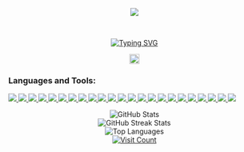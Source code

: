 
<p align="center">
  <img src="https://github.com/user-attachments/assets/02ccd80d-4208-4dc3-a487-edb1ef1e3b10" />
</p>

<br/>
<p align="center">
  <a href="https://git.io/typing-svg"><img src="https://readme-typing-svg.demolab.com?font=Jersey+15&size=33&pause=1000&color=6E6E6E&center=true&width=435&lines=Mohamed+Amine+BAHASSOU;Software+%26+AI+Engineering+student" alt="Typing SVG" /></a>
</p>



<p align="center">
  <a href="https://www.linkedin.com/in/mohamed-amine-bahassou/" target="_blank">
    <img src="https://github.com/user-attachments/assets/abf71f97-1e4e-456b-acfa-cf4ed48f4a80" alt="LinkedIn" width="20"/>
  </a>
</p>
<h3 align="left">Languages and Tools:</h3>
<p align="left">
  
  <a href="https://www.gnu.org/software/bash/" target="_blank" rel="noreferrer">
      <img src="https://skillicons.dev/icons?i=bash" />
  </a>
  <a href="https://www.cprogramming.com/" target="_blank" rel="noreferrer">
      <img src="https://skillicons.dev/icons?i=c" />
  </a>
  <a href="https://www.w3schools.com/cpp/" target="_blank" rel="noreferrer">
      <img src="https://skillicons.dev/icons?i=cpp" />
  </a>
  <a href="https://www.w3schools.com/cs/" target="_blank" rel="noreferrer">
      <img src="https://skillicons.dev/icons?i=cs" />
  </a>
  <a href="https://www.w3schools.com/css/" target="_blank" rel="noreferrer">
      <img src="https://skillicons.dev/icons?i=css" />
  </a>
  <a href="https://www.w3.org/html/" target="_blank" rel="noreferrer">
      <img src="https://skillicons.dev/icons?i=html" />
  </a>
  <a href="https://www.java.com" target="_blank" rel="noreferrer">
      <img src="https://skillicons.dev/icons?i=java" />
  </a>
  <a href="https://developer.mozilla.org/en-US/docs/Web/JavaScript" target="_blank" rel="noreferrer">
      <img src="https://skillicons.dev/icons?i=javascript" />
  </a>
  <a href="https://www.linux.org/" target="_blank" rel="noreferrer">
      <img src="https://skillicons.dev/icons?i=linux" />
  </a>
  <a href="https://www.mathworks.com/" target="_blank" rel="noreferrer">
      <img src="https://skillicons.dev/icons?i=matlab" />
  </a>
  <a href="https://www.mysql.com/" target="_blank" rel="noreferrer">
      <img src="https://skillicons.dev/icons?i=mysql" />
  </a>
  <a href="https://www.php.net" target="_blank" rel="noreferrer">
      <img src="https://skillicons.dev/icons?i=php" />
  </a>
  <a href="https://www.postgresql.org" target="_blank" rel="noreferrer">
      <img src="https://skillicons.dev/icons?i=postgres" />
  </a>
  <a href="https://www.python.org" target="_blank" rel="noreferrer">
      <img src="https://skillicons.dev/icons?i=python" />
  </a>
  <a href="https://www.qt.io/" target="_blank" rel="noreferrer">
      <img src="https://skillicons.dev/icons?i=qt" />
  </a>
  <a href="https://www.sqlite.org/" target="_blank" rel="noreferrer">
      <img src="https://skillicons.dev/icons?i=sqlite" />
  </a>
  <a href="https://unity.com/" target="_blank" rel="noreferrer">
      <img src="https://skillicons.dev/icons?i=unity" />
  </a>
  <a href="https://getbootstrap.com/" target="_blank" rel="noreferrer">
      <img src="https://skillicons.dev/icons?i=bootstrap" />
  </a>
  <a href="https://tailwindcss.com/" target="_blank" rel="noreferrer">
      <img src="https://skillicons.dev/icons?i=tailwind" />
  </a>
  <a href="https://mongodb.com/" target="_blank" rel="noreferrer">
      <img src="https://skillicons.dev/icons?i=mongodb" />
  </a>
  <a href="https://expressjs.com/" target="_blank" rel="noreferrer">
      <img src="https://skillicons.dev/icons?i=express" />
  </a>
  <a href="https://react.dev" target="_blank" rel="noreferrer">
      <img src="https://skillicons.dev/icons?i=react" />
  </a>
   <a href="https://nodejs.org/fr" target="_blank" rel="noreferrer">
      <img src="https://skillicons.dev/icons?i=nodejs" />
  </a>
</p>

<div align="center">
  <img src="https://github-readme-stats.vercel.app/api?username=Medamine-Bahassou&theme=blue-green&hide_border=false&include_all_commits=false&count_private=false" alt="GitHub Stats"/><br/>
  <img src="https://github-readme-streak-stats.herokuapp.com/?user=Medamine-Bahassou&theme=blue-green&hide_border=false" alt="GitHub Streak Stats"/><br/>
  <img src="https://github-readme-stats.vercel.app/api/top-langs/?username=Medamine-Bahassou&theme=blue-green&hide_border=false&include_all_commits=false&count_private=false&layout=compact" alt="Top Languages"/>
</div>


<div align="center">
  <a href="https://visitcount.itsvg.in">
    <img src="https://visitcount.itsvg.in/api?id=Medamine-Bahassou&icon=4&color=1" alt="Visit Count"/>
  </a>
</div>



